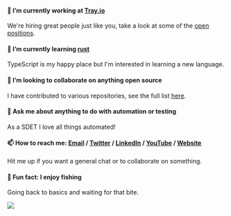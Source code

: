 #### 🔭 I’m currently working at [Tray.io](https://tray.io/)
We're hiring great people just like you, take a look at some of the [open positions](https://grnh.se/f43ac2912).

#### 🦀 I’m currently learning [rust](https://www.rust-lang.org/)
TypeScript is my happy place but I'm interested in learning a new language.

#### 👯 I’m looking to collaborate on anything open source
I have contributed to various repositories, see the full list [here](contributions.md).

#### 💬 Ask me about anything to do with automation or testing
As a SDET I love all things automated!

#### 📫 How to reach me: [Email](mailto:thomaschaplin@outlook.com) / [Twitter](https://twitter.com/ThomasChaplin_) / [LinkedIn](https://www.linkedin.com/in/thomas-chaplin/) / [YouTube](https://www.youtube.com/channel/UCgrsESnTqiMw37T-Xh5FW-g) / [Website](https://www.thomaschaplin.me/)
Hit me up if you want a general chat or to collaborate on something.

#### 🎣 Fun fact: I enjoy fishing
Going back to basics and waiting for that bite.

![](https://komarev.com/ghpvc/?username=thomaschaplin)
